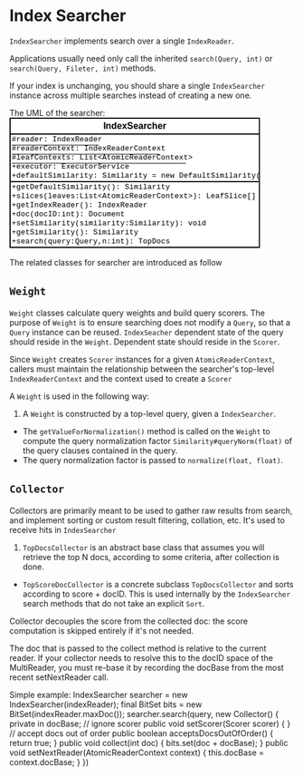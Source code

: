 # Index Searcher
`IndexSearcher` implements search over a single `IndexReader`. 

Applications usually need only call the inherited `search(Query, int)` or
`search(Query, Fileter, int)` methods. 

If your index is unchanging, you should share a single `IndexSearcher`
instance across multiple searches instead of creating a new one. 

The UML of the searcher: 
![](diagrams/searcher.png)


The related classes for searcher are introduced as follow
## `Weight`
`Weight` classes calculate query weights and build query scorers. 
The purpose of `Weight` is to ensure searching does not modify a `Query`,
so that a `Query` instance can be reused. `IndexSeacher` dependent state
of the query should reside in the `Weight`. Dependent state should reside
in the `Scorer`. 

Since `Weight` creates `Scorer` instances for a given
`AtomicReaderContext`, callers must maintain the relationship between the
searcher's top-level `IndexReaderContext` and the context used to create a
`Scorer`

A `Weight` is used in the following way:
1. A `Weight` is constructed by a top-level query, given a
   `IndexSearcher`.
* The `getValueForNormalization()` method is called on the `Weight` to
  compute the query normalization factor `Similarity#queryNorm(float)` of
  the query clauses contained in the query.
* The query normalization factor is passed to `normalize(float, float)`. 

## `Collector`
Collectors are primarily meant to be used to gather raw results from
search, and implement sorting or custom result filtering, collation, etc.
It's used to receive hits in `IndexSearcher`

1. `TopDocsCollector` is an abstract base class that assumes you will
   retrieve the top N docs, according to some criteria, after collection
   is done.
* `TopScoreDocCollector` is a concrete subclass `TopDocsCollector` and
  sorts according to score + docID. This is used internally by the
  `IndexSearcher` search methods that do not take an explicit `Sort`.

Collector decouples the score from the collected doc: the score
computation is skipped entirely if it's not needed. 

The doc that is passed to the collect method is relative to the current
reader. If your collector needs to resolve this to the docID space of the
MultiReader, you must re-base it by recording the docBase from the most
recent setNextReader call. 

Simple example:
    IndexSearcher searcher = new IndexSearcher(indexReader);
    final BitSet bits = new BitSet(indexReader.maxDoc());
    searcher.search(query, new Collector() {
        private in docBase;
        // ignore scorer
        public void setScorer(Scorer scorer) { }
        // accept docs out of order
        public boolean acceptsDocsOutOfOrder() {
            return true;
        }
        public void collect(int doc) {
            bits.set(doc + docBase);
        }
        public void setNextReader(AtomicReaderContext context) {
            this.docBase = context.docBase;
        }
    })

